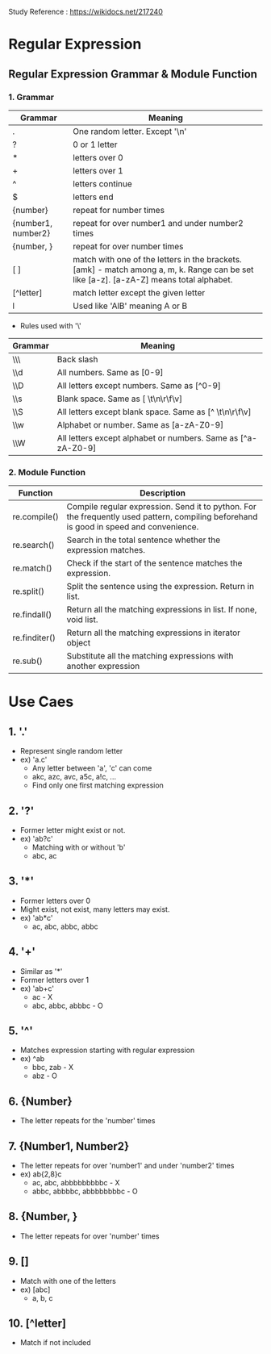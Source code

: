 Study Reference : https://wikidocs.net/217240

# Regular Expression

## Regular Expression Grammar & Module Function

### 1. Grammar

| Grammar | Meaning |
| ----- | ----- |
| . | One random letter. Except '\n' |
| ? | 0 or 1 letter |
| * | letters over 0 |
| + | letters over 1 |
| ^ | letters continue |
| $ | letters end |
| {number} | repeat for number times|
| {number1, number2} | repeat for over number1 and under number2 times |
| {number, } | repeat for over number times |
| [ ] | match with one of the letters in the brackets. [amk] - match among a, m, k. Range can be set like [a-z]. [a-zA-Z] means total alphabet. |
| [^letter] | match letter except the given letter |
| l | Used like 'AlB' meaning A or B |

* Rules used with '\\'

| Grammar | Meaning |
| ----- | ----- |
| \\\\\ | Back slash |
| \\\\d | All numbers. Same as [0-9] |
| \\\\D | All letters except numbers. Same as [^0-9] |
| \\\\s | Blank space. Same as [ \t\n\r\f\v] |
| \\\\S | All letters except blank space. Same as [^ \t\n\r\f\v] |
| \\\\w | Alphabet or number. Same as [a-zA-Z0-9] |
| \\\\W | All letters except alphabet or numbers. Same as [^a-zA-Z0-9] |

### 2. Module Function
| Function | Description |
| ----- | ----- |
| re.compile() | Compile regular expression. Send it to python. For the frequently used pattern, compiling beforehand is good in speed and convenience. |
| re.search() | Search in the total sentence whether the expression matches. | 
| re.match() | Check if the start of the sentence matches the expression. |
| re.split() | Split the sentence using the expression. Return in list. |
| re.findall() | Return all the matching expressions in list. If none, void list. |
| re.finditer() | Return all the matching expressions in iterator object |
| re.sub() | Substitute all the matching expressions with another expression |

# Use Caes

## 1. '.'
* Represent single random letter
* ex) 'a.c'
	* Any letter between 'a', 'c' can come
	* akc, azc, avc, a5c, a!c, ...
	* Find only one first matching expression

## 2. '?'
* Former letter might exist or not.
* ex) 'ab?c'
	* Matching with or without 'b'
	* abc, ac

## 3. '\*'
* Former letters over 0
* Might exist, not exist, many letters may exist.
* ex) 'ab\*c'
	* ac, abc, abbc, abbc

## 4. '+'
* Similar as '\*'
* Former letters over 1
* ex) 'ab+c'
	* ac - X
	* abc, abbc, abbbc - O 

## 5. '^'
* Matches expression starting with regular expression
* ex) ^ab
	* bbc, zab - X
	* abz - O

## 6. {Number}
* The letter repeats for the 'number' times

## 7. {Number1, Number2}
* The letter repeats for over 'number1' and under 'number2' times
* ex) ab{2,8}c
	* ac, abc, abbbbbbbbbc - X
	* abbc, abbbbc, abbbbbbbbc - O

## 8. {Number, }
* The letter repeats for over 'number' times

## 9. []
* Match with one of the letters
* ex) [abc]
	* a, b, c

## 10. [^letter]
* Match if not included

